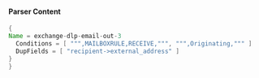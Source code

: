 #### Parser Content
```Java
{
Name = exchange-dlp-email-out-3
  Conditions = [ """,MAILBOXRULE,RECEIVE,""", """,Originating,""" ]
  DupFields = [ "recipient->external_address" ]
}
}
```